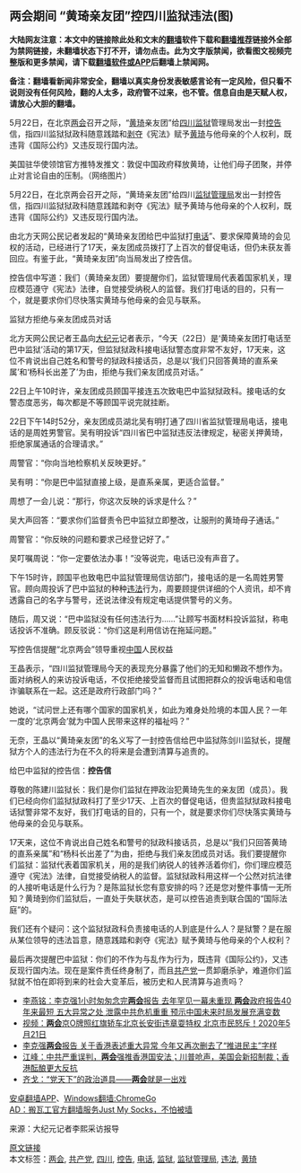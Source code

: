  <h2>两会期间 “黄琦亲友团”控四川监狱违法(图)</h2> <p class="notice"><b>大陆网友注意：本文中的链接除此处和文末的<a href="https://github.com/bannedbook/fanqiang" >翻墙</a>软件下载和<a href="https://github.com/killgcd/justmysocks/blob/master/README.md">翻墙推荐</a>链接外全部为禁网链接，未翻墙状态下打不开，请勿点击。此为文字版禁闻，欲看图文视频完整版和更多禁闻，请下载<a href="https://github.com/bannedbook/fanqiang">翻墙软件或APP</a>后翻墙上禁闻网。</p><p>备注：翻墙看新闻非常安全，翻墙以真实身份发表敏感言论有一定风险，但只看不说则没有任何风险，翻的人太多，政府管不过来，也不管。信息自由是天赋人权，请放心大胆的翻墙。</b></p>  <div class="entry"> <p id="summary">5月22日，在北京<a href="https://www.bannedbook.org/bnews/tag/%e4%b8%a4%e4%bc%9a/" class="st_tag internal_tag" rel="tag" title="标签 两会 下的日志">两会</a>召开之际，“<span class='wp_keywordlink'><a href="https://www.bannedbook.org/forum10/topic200.html" title="黄琦" target="_blank">黄琦</a></span>亲友团”给<a href="https://www.bannedbook.org/bnews/tag/%e5%9b%9b%e5%b7%9d/" class="st_tag internal_tag" rel="tag" title="标签 四川 下的日志">四川</a><a href="https://www.bannedbook.org/bnews/tag/%e7%9b%91%e7%8b%b1/" class="st_tag internal_tag" rel="tag" title="标签 监狱 下的日志">监狱</a>管理局发出一封<a href="https://www.bannedbook.org/bnews/tag/%E6%8E%A7%E5%91%8A/" class="st_tag internal_tag" rel="tag" title="标签 控告 下的日志">控告</a>信，指四川监狱狱政科随意践踏和<span class='wp_keywordlink'><a href="https://www.bannedbook.org/forum2/topic21.html" title="《剥夺》 黄建民 著" target="_blank">剥夺</a></span>《宪法》赋予<a href="https://www.bannedbook.org/bnews/tag/%E9%BB%84%E7%90%A6/" class="st_tag internal_tag" rel="tag" title="标签 黄琦 下的日志">黄琦</a>与他母亲的个人权利，既违背《国际公约》又违反现行国内法。</p> <p id="conimg">美国驻华使领馆官方推特发推文：敦促中国政府释放黄琦，让他们母子团聚，并停止对言论自由的压制。（网络图片）</p> <p>5月22日，在北京两会召开之际，“黄琦亲友团”给四川<a href="https://www.bannedbook.org/bnews/tag/%E7%9B%91%E7%8B%B1%E7%AE%A1%E7%90%86%E5%B1%80/" class="st_tag internal_tag" rel="tag" title="标签 监狱管理局 下的日志">监狱管理局</a>发出一封控告信，指四川监狱狱政科随意践踏和剥夺《宪法》赋予黄琦与他母亲的个人权利，既违背《国际公约》又违反现行国内法。</p> <p>由北方天网公民记者发起的“黄琦亲友团给巴中监狱打<a href="https://www.bannedbook.org/bnews/tag/%e7%94%b5%e8%af%9d/" class="st_tag internal_tag" rel="tag" title="标签 电话 下的日志">电话</a>”、要求保障黄琦的会见权的活动，已经进行了17天，亲友团成员拨打了上百次的督促电话，但仍未获友善回应。有鉴于此，“黄琦亲友团”向当局发出了控告信。</p> <p>控告信中写道：我们（黄琦亲友团）要提醒你们，监狱管理局代表着国家机关，理应模范遵守《宪法》法律，自觉接受纳税人的监督。我们打电话的目的，只有一个，就是要求你们尽快落实黄琦与他母亲的会见与联系。</p> <p>监狱方拒绝与亲友团成员对话</p>  <p>北方天网公民记者王晶向<span class='wp_keywordlink_affiliate'><a href="http://www.epochtimes.com/" title="大纪元" target="_blank">大纪元</a></span>记者表示，“今天（22日）是‘黄琦亲友团打电话至巴中监狱’活动的第17天，但监狱狱政科接电话狱警态度非常不友好，17天来，这位不肯说出自己姓名和警号的狱政科接话员，总是以‘我们只回答黄琦的直系亲属’和‘杨科长出差了’为由，拒绝与我们亲友团成员对话。”</p> <p>22日上午10时许，亲友团成员顾国平接连五次致电巴中监狱狱政科。接电话的女警态度恶劣，每次都是不等顾国平说完就挂断。</p> <p>22日下午14时52分，亲友团成员湖北吴有明打通了四川省监狱管理局电话，接电话的是周姓男警官。吴有明投诉“四川省巴中监狱违反法律规定，秘密关押黄琦，拒绝家属通话的合理请求。”</p> <p>周警官：“你向当地检察机关反映更好。”</p> <p>吴有明：“你是巴中监狱直接上级，是直系亲属，更适合监督。”</p> <p>周想了一会儿说：“那行，你这次反映的诉求是什么？”</p>  <p>吴大声回答：“要求你们监督责令巴中监狱立即整改，让服刑的黄琦母子通话。”</p> <p>周警官：“你反映的问题和要求己经登记好了。”</p> <p>吴叮嘱周说：“你一定要依法办事！”没等说完，电话已没有声音了。</p> <p>下午15时许，顾国平也致电巴中监狱管理局信访部门，接电话的是一名周姓男警官。顾向周投诉了巴中监狱的种种<a href="https://www.bannedbook.org/bnews/tag/%e8%bf%9d%e6%b3%95/" class="st_tag internal_tag" rel="tag" title="标签 违法 下的日志">违法</a>行为，周要顾提供详细的个人资讯，却不肯透露自己的名字与警号，还说法律没有规定电话提供警号的义务。</p> <p>随后，周又说：“巴中监狱没有任何违法行为……”让顾写书面材料投诉监狱，称电话投诉不准确。顾反驳说：“你们这是利用信访在拖延问题。”</p> <p>写控告信提醒“北京两会”领导重视<span class='wp_keywordlink_affiliate'><a href="https://www.bannedbook.org/" title="中国" target="_blank">中国</a></span>人民权益</p>  <p>王晶表示，“四川监狱管理局今天的表现充分暴露了他们的无知和懒政不想作为。面对纳税人的来访投诉电话，不仅拒绝接受监督而且试图把群众的投诉电话和电信诈骗联系在一起。这还是政府行政部门吗？”</p> <p>她说，“试问世上还有哪个国家的国家机关，如此为难身处险境的本国人民？一年一度的‘北京两会’就为中国人民带来这样的福祉吗？”</p> <p>无奈，王晶以“黄琦亲友团”的名义写了一封控告信给巴中监狱陈剑川监狱长，提醒狱方个人的违法行为在不久的将来是会遭到清算与追责的。</p> <p>给巴中监狱的控告信：<strong>控告信</strong></p> <p>尊敬的陈建川监狱长：我们是你们监狱在押政治犯黄琦先生的亲友团（成员）。我们已经向你们监狱狱政科打了至少17天、上百次的督促电话，但贵监狱狱政科接电话狱警非常不友好，我们打电话的目的，只有一个，就是要求你们尽快落实黄琦与他母亲的会见与联系。</p> <p>17天来，这位不肯说出自己姓名和警号的狱政科接话员，总是以“我们只回答黄琦的直系亲属”和“杨科长出差了”为由，拒绝与我们亲友团成员对话。我们要提醒你们监狱：监狱代表着国家机关，用的是我们纳锐人的钱养活着你们，你们理应模范遵守《宪法》法律，自觉接受纳税人的监督。监狱狱政科用这样一个公然对抗法律的人接听电话是什么行为？是陈监狱长您有意安排的吗？还是您对整件事情一无所知？黄琦到你们监狱后，一直处于失联状态，是可以控告追责到联合国的“国际法庭”的。</p>  <p>我们还有个疑问：这个监狱狱政科负责接电话的人到底是什么人？是狱警？是在服从某位领导的违法旨意，随意践踏和剥夺《宪法》赋予黄琦与他母亲的个人权利？</p> <p>最后再次提醒巴中监狱：你们的不作为与乱作为行为，既违背《国际公约》，又违反现行国内法。现在是案件责任终身制了，而且<a href="https://www.bannedbook.org/bnews/tag/%e5%85%b1%e4%ba%a7%e5%85%9a/" class="st_tag internal_tag" rel="tag" title="标签 共产党 下的日志">共产党</a>一贯卸磨杀驴，难道你们监狱就不怕在即将到来的社会大变革后，被历史和人民清算与追责吗？</p> <ul class='op-related-articles' title='相关阅读'> <li><a href='https://www.bannedbook.org/bnews/comments/20200523/1333215.html' target='_blank'>李燕铭：李克强1小时匆匆念完<b>两会</b>报告 去年罕见一幕未重现 <b>两会</b>政府报告40年来最短 五大异常之处 泄露中共危机重重 预示中国未来时局发展充满变数</a></li> <li><a href='https://www.bannedbook.org/bnews/comments/20200523/1333214.html' target='_blank'>视频：<b>两会</b>京O牌照红旗轿车北京长安街违章耍特权 北京市民怒斥！2020年5月21日</a></li> <li><a href='https://www.bannedbook.org/bnews/comments/20200523/1333205.html' target='_blank'>李克强<b>两会</b>报告 关于香港表述重大异常 今年又再次删去了“推进民主”字样</a></li> <li><a href='https://www.bannedbook.org/bnews/cbnews/20200523/1333202.html' target='_blank'>江峰：中共严重误判，<b>两会</b>强推香港国安法；川普呛声，美国会新招制裁；香港酝酿更大反抗</a></li> <li><a href='https://www.bannedbook.org/bnews/baitai/20200523/1333171.html' target='_blank'>齐戈&#65306;&#8220;党天下&#8221;的政治道具&#8212;&#8212;<b>两会</b>就是一出戏</a></li> </ul> <div class="texttj"> <a href="https://github.com/bannedbook/fanqiang/wiki/%E7%A6%81%E9%97%BB%E7%BD%91%E5%AE%89%E5%8D%93%E7%BF%BB%E5%A2%99%E6%96%B0%E9%97%BBAPP" target="_blank">安卓翻墙APP</a>、<a href="https://github.com/bannedbook/fanqiang/wiki/Chrome%E4%B8%80%E9%94%AE%E7%BF%BB%E5%A2%99%E5%8C%85" target="_blank">Windows翻墙:ChromeGo</a><br/> <a href="https://github.com/killgcd/justmysocks/blob/master/README.md" target="_blank">AD：搬瓦工官方翻墙服务Just My Socks，不怕被墙</a> </div><p> 来源：大纪元记者李熙采访报导 </p><a name='sharetosocial'></a>         <div><a href='https://www.bannedbook.org/bnews/cbnews/20200523/1333269.html'>原文链接</a></div>  </div><!--END ENTRY--> <div class="postfooter"> <div>本文标签：<a href="https://www.bannedbook.org/bnews/tag/%e4%b8%a4%e4%bc%9a/" rel="tag">两会</a>, <a href="https://www.bannedbook.org/bnews/tag/%e5%85%b1%e4%ba%a7%e5%85%9a/" rel="tag">共产党</a>, <a href="https://www.bannedbook.org/bnews/tag/%e5%9b%9b%e5%b7%9d/" rel="tag">四川</a>, <a href="https://www.bannedbook.org/bnews/tag/%E6%8E%A7%E5%91%8A/" rel="tag">控告</a>, <a href="https://www.bannedbook.org/bnews/tag/%e7%94%b5%e8%af%9d/" rel="tag">电话</a>, <a href="https://www.bannedbook.org/bnews/tag/%e7%9b%91%e7%8b%b1/" rel="tag">监狱</a>, <a href="https://www.bannedbook.org/bnews/tag/%E7%9B%91%E7%8B%B1%E7%AE%A1%E7%90%86%E5%B1%80/" rel="tag">监狱管理局</a>, <a href="https://www.bannedbook.org/bnews/tag/%e8%bf%9d%e6%b3%95/" rel="tag">违法</a>, <a href="https://www.bannedbook.org/bnews/tag/%E9%BB%84%E7%90%A6/" rel="tag">黄琦</a></div>  </div><!--END POSTFOOTER--> 